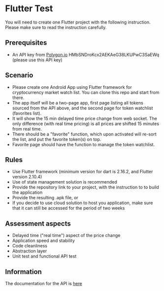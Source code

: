# Flutter Test

You will need to create one Flutter project with the following instruction. Please make sure to read the instruction carefully.

## Prerequisites

- An API key from [Polygon.io](https://polygon.io)
HMbSNDroKcx2AEKAeG38LKUPwC3SaEWq (please use this API key)

## Scenario

- Please create one Android App using Flutter framework for cryptocurrency market watch list. You can clone this repo and start from there.
- The app itself will be a two-page app, first page listing all tokens sourced from the API above, and the second page for token watchlist (favorites list).
- It will show the 15 min delayed time price change from web socket. The only difference (with real time pricing) is all prices are shifted 15 minutes from real time.
- There should be a "favorite" function, which upon activated will re-sort the list, and put the favorite token(s) on top.
- Favorite page should have the function to manage the token watchlist.

## Rules

- Use Flutter framework (minimum version for dart is 2.16.2, and Flutter version 2.10.4)
- Use of state management solution is recommended
- Provide the repository link to your project, with the instruction to to build the application
- Provide the resulting .apk file, or
- If you decide to use cloud solution to host you application, make sure that it can still be accessed for the period of two weeks

## Assessment aspects

- Delayed time ("real time") aspect of the price change
- Application speed and stability
- Code cleanliness
- Abstraction layer
- Unit test and functional API test

## Information

The documentation for the API is [here](https://polygon.io/docs/crypto/getting-started)

